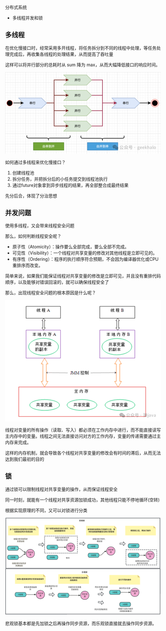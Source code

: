 分布式系统

- 多线程并发和锁

## 多线程
在优化慢接口时，经常采用多开线程，将任务拆分到不同的线程中处理，等任务处理完成后，再收集各线程的处理结果，从而提高了吞吐量

这样可以将并行部分的总耗时从 sum 降为 max，从而大幅降低接口的响应时间。

![多线程优化慢接口](https://raw.githubusercontent.com/yinhuiSpace/picgoimg/main/img/202407061631399.png)

如何通过多线程来优化慢接口？

1. 创建线程池
2. 拆分任务，并把拆分后的小任务提交到线程池执行
3. 通过future对象拿到异步线程的结果，再全部整合成最终结果

先分后合，体现了分治思想

## 并发问题
使用多线程，又会带来线程安全问题

那么，如何判断线程安全呢？

* 原子性（Atomicity）：操作要么全部完成，要么全部不完成。
* 可见性（Visibility）：一个线程对共享变量的修改对其他线程是立即可见的。
* 有序性（Ordering）：程序的执行顺序符合预期，不会因为编译器优化或CPU重排序而改变。

简单来说，如果我们能保证线程对共享变量的修改是立即可见，并且没有重排代码顺序，以及能够对错误回滚的，就可以确保线程安全了

那么，出现线程安全问题的根本原因是什么呢？

![image-20240706171803467](https://raw.githubusercontent.com/yinhuiSpace/picgoimg/main/img/202407061718701.png)

线程对变量的所有操作（读取、写入）都必须在工作内存中进行，而不能直接读写主内存中的变量。线程之间无法直接访问对方的工作内存，变量的传递需要通过主内存来完成。

这样的内存机制，就会导致各个线程对共享变量的修改会有时间的滞后，从而无法达到我们最初的目的

## 锁
通过锁可以限制线程对共享变量的操作，从而保证线程安全

同一时刻，就能有一个线程对共享资源加锁成功，其他线程只能不停地循环(空转)

根据实现原理的不同，又可以对锁进行分类

![图片](https://raw.githubusercontent.com/yinhuiSpace/picgoimg/main/img/202407061725709.png)

悲观锁基本都是先加锁之后再操作同步资源，而乐观锁直接就去操作同步资源。